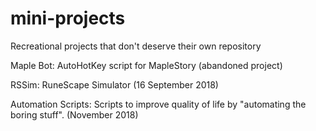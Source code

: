 # mini-projects
Recreational projects that don't deserve their own repository

Maple Bot: AutoHotKey script for MapleStory (abandoned project)

RSSim: RuneScape Simulator (16 September 2018)

Automation Scripts: Scripts to improve quality of life by "automating the boring stuff". (November 2018)
